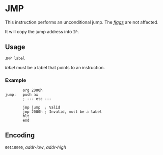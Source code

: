 # JMP

This instruction performs an unconditional jump. The [_flags_](../cpu#flags) are not affected.

It will copy the jump address into `IP`.

## Usage

```vonsim
JMP label
```

_label_ must be a label that points to an instruction.

### Example

```vonsim
        org 2000h
jump:   push ax
        ; --- etc ---

        jmp jump  ; Valid
        jmp 2000h ; Invalid, must be a label
        hlt
        end
```

## Encoding

`00110000`, _addr-low_, _addr-high_
